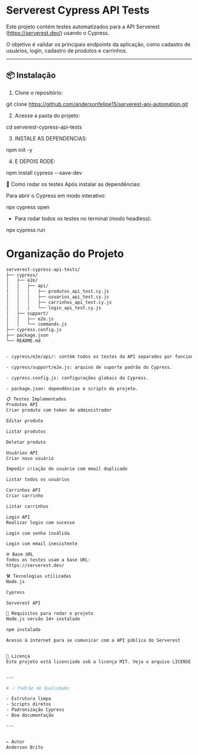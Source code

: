 # Serverest Cypress API Tests

Este projeto contém testes automatizados para a API Serverest (https://serverest.dev/) usando o Cypress.

O objetivo é validar os principais endpoints da aplicação, como cadastro de usuários, login, cadastro de produtos e carrinhos.

---

## 📦 Instalação

1. Clone o repositório:

git clone https://github.com/andersonfelipe15/serverest-api-automation.git

2. Acesse a pasta do projeto:

cd serverest-cypress-api-tests

3. INSTALE AS DEPENDENCIAS:

npm init -y

4. E DEPOIS RODE:

npm install cypress --save-dev

🚀 Como rodar os testes
Após instalar as dependências:

Para abrir o Cypress em modo interativo:

npx cypress open
- Para rodar todos os testes no terminal (modo headless):

npx cypress run

# Organização do Projeto

```bash
serverest-cypress-api-tests/
├── cypress/
│   ├── e2e/
│   │   ├── api/
│   │   │   ├── produtos_api_test.cy.js
│   │   │   ├── usuarios_api_test.cy.js
│   │   │   ├── carrinhos_api_test.cy.js
│   │   │   └── login_api_test.cy.js
│   ├── support/
│   │   ├── e2e.js
│   │   └── commands.js
├── cypress.config.js
├── package.json
└── README.md


- cypress/e2e/api/: contém todos os testes da API separados por funcionalidade.

- cypress/support/e2e.js: arquivo de suporte padrão do Cypress.

- cypress.config.js: configurações globais do Cypress.

- package.json: dependências e scripts do projeto.

📋 Testes Implementados
Produtos API
Criar produto com token de administrador

Editar produto

Listar produtos

Deletar produto

Usuários API
Criar novo usuário

Impedir criação de usuário com email duplicado

Listar todos os usuários

Carrinhos API
Criar carrinho

Listar carrinhos

Login API
Realizar login com sucesso

Login com senha inválida

Login com email inexistente

🌐 Base URL
Todos os testes usam a base URL:
https://serverest.dev/

🛠 Tecnologias utilizadas
Node.js

Cypress

Serverest API

📌 Requisitos para rodar o projeto
Node.js versão 14+ instalado

npm instalado

Acesso à internet para se comunicar com a API pública do Serverest


📜 Licença
Este projeto está licenciado sob a licença MIT. Veja o arquivo LICENSE para mais detalhes.


---

# ✅ Padrão de Qualidade:

- Estrutura limpa
- Scripts diretos
- Padronização Cypress
- Boa documentação

---


✍️ Autor
Anderson Brito

